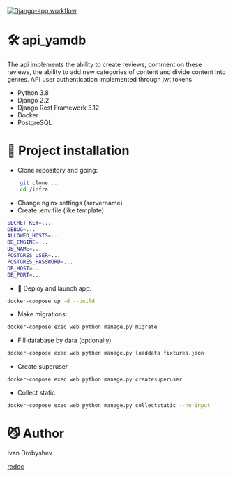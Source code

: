 [![Django-app workflow](https://github.com/gufin/yamdb_final/actions/workflows/yamdb_workflow.yml/badge.svg)](https://github.com/gufin/yamdb_final/actions/workflows/yamdb_workflow.yml)
# 🛠 api_yamdb
The api implements the ability to create reviews, comment on these reviews, the ability to add new categories of content and divide content into genres. API user authentication implemented through jwt tokens

- Python 3.8
- Django 2.2
- Django Rest Framework 3.12
- Docker
- PostgreSQL

# 🚀 Project installation

- Clone repository and going:
```sh
    git clone ...
    cd /infra
```

- Change nginx settings (servername)
- Create .env file (like template)
 
```sh
SECRET_KEY=... 
DEBUG=... 
ALLOWED_HOSTS=... 
DB_ENGINE=... 
DB_NAME=... 
POSTGRES_USER=... 
POSTGRES_PASSWORD=... 
DB_HOST=... 
DB_PORT=...
```

- 🐳 Deploy and launch app:
```sh
docker-compose up -d --build
```
- Make migrations:
```sh
docker-compose exec web python manage.py migrate
```

- Fill database by data (optionally)
```sh
docker-compose exec web python manage.py loaddata fixtures.json
```
- Create superuser
```sh
docker-compose exec web python manage.py createsuperuser
```
- Collect static
```sh
docker-compose exec web python manage.py collectstatic --no-input
```
# 😼 Author
Ivan Drobyshev

[redoc](http://84.201.175.228/redoc/)
